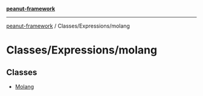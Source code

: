 [**peanut-framework**](../../../README.md)

***

[peanut-framework](../../../modules.md) / Classes/Expressions/molang

# Classes/Expressions/molang

## Classes

- [Molang](classes/Molang.md)
